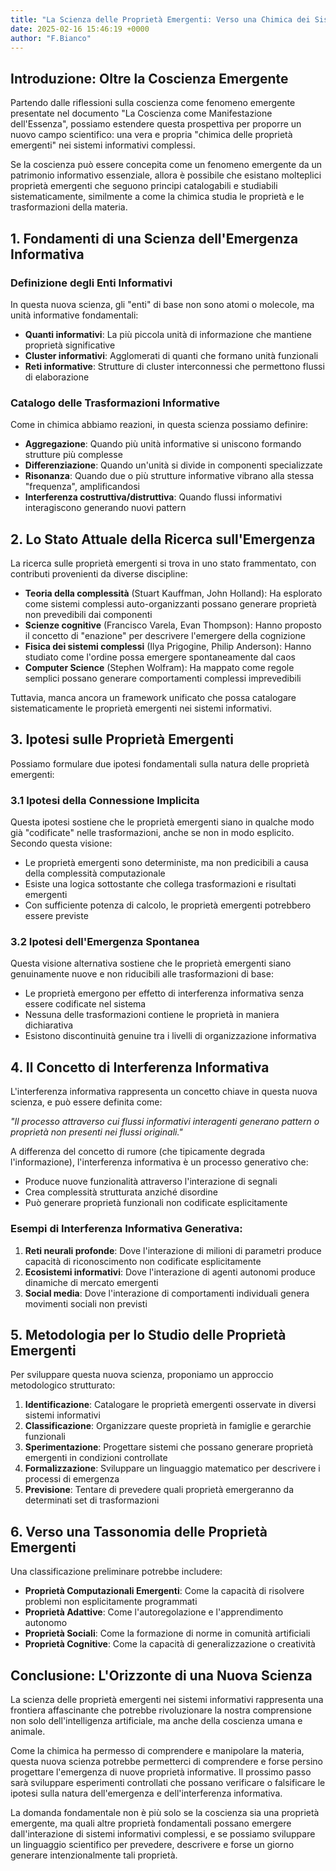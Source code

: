 ```yaml
---
title: "La Scienza delle Proprietà Emergenti: Verso una Chimica dei Sistemi Informativi"
date: 2025-02-16 15:46:19 +0000
author: "F.Bianco"
---
```


## Introduzione: Oltre la Coscienza Emergente

Partendo dalle riflessioni sulla coscienza come fenomeno emergente presentate nel documento "La Coscienza come Manifestazione dell'Essenza", possiamo estendere questa prospettiva per proporre un nuovo campo scientifico: una vera e propria "chimica delle proprietà emergenti" nei sistemi informativi complessi.

Se la coscienza può essere concepita come un fenomeno emergente da un patrimonio informativo essenziale, allora è possibile che esistano molteplici proprietà emergenti che seguono principi catalogabili e studiabili sistematicamente, similmente a come la chimica studia le proprietà e le trasformazioni della materia.

## 1. Fondamenti di una Scienza dell'Emergenza Informativa

### Definizione degli Enti Informativi

In questa nuova scienza, gli "enti" di base non sono atomi o molecole, ma unità informative fondamentali:
- **Quanti informativi**: La più piccola unità di informazione che mantiene proprietà significative
- **Cluster informativi**: Agglomerati di quanti che formano unità funzionali
- **Reti informative**: Strutture di cluster interconnessi che permettono flussi di elaborazione

### Catalogo delle Trasformazioni Informative

Come in chimica abbiamo reazioni, in questa scienza possiamo definire:
- **Aggregazione**: Quando più unità informative si uniscono formando strutture più complesse
- **Differenziazione**: Quando un'unità si divide in componenti specializzate
- **Risonanza**: Quando due o più strutture informative vibrano alla stessa "frequenza", amplificandosi
- **Interferenza costruttiva/distruttiva**: Quando flussi informativi interagiscono generando nuovi pattern

## 2. Lo Stato Attuale della Ricerca sull'Emergenza

La ricerca sulle proprietà emergenti si trova in uno stato frammentato, con contributi provenienti da diverse discipline:

- **Teoria della complessità** (Stuart Kauffman, John Holland): Ha esplorato come sistemi complessi auto-organizzanti possano generare proprietà non prevedibili dai componenti
- **Scienze cognitive** (Francisco Varela, Evan Thompson): Hanno proposto il concetto di "enazione" per descrivere l'emergere della cognizione
- **Fisica dei sistemi complessi** (Ilya Prigogine, Philip Anderson): Hanno studiato come l'ordine possa emergere spontaneamente dal caos
- **Computer Science** (Stephen Wolfram): Ha mappato come regole semplici possano generare comportamenti complessi imprevedibili

Tuttavia, manca ancora un framework unificato che possa catalogare sistematicamente le proprietà emergenti nei sistemi informativi.

## 3. Ipotesi sulle Proprietà Emergenti

Possiamo formulare due ipotesi fondamentali sulla natura delle proprietà emergenti:

### 3.1 Ipotesi della Connessione Implicita

Questa ipotesi sostiene che le proprietà emergenti siano in qualche modo già "codificate" nelle trasformazioni, anche se non in modo esplicito. Secondo questa visione:
- Le proprietà emergenti sono deterministe, ma non predicibili a causa della complessità computazionale
- Esiste una logica sottostante che collega trasformazioni e risultati emergenti
- Con sufficiente potenza di calcolo, le proprietà emergenti potrebbero essere previste

### 3.2 Ipotesi dell'Emergenza Spontanea

Questa visione alternativa sostiene che le proprietà emergenti siano genuinamente nuove e non riducibili alle trasformazioni di base:
- Le proprietà emergono per effetto di interferenza informativa senza essere codificate nel sistema
- Nessuna delle trasformazioni contiene le proprietà in maniera dichiarativa
- Esistono discontinuità genuine tra i livelli di organizzazione informativa

## 4. Il Concetto di Interferenza Informativa

L'interferenza informativa rappresenta un concetto chiave in questa nuova scienza, e può essere definita come:

*"Il processo attraverso cui flussi informativi interagenti generano pattern o proprietà non presenti nei flussi originali."*

A differenza del concetto di rumore (che tipicamente degrada l'informazione), l'interferenza informativa è un processo generativo che:
- Produce nuove funzionalità attraverso l'interazione di segnali
- Crea complessità strutturata anziché disordine
- Può generare proprietà funzionali non codificate esplicitamente

### Esempi di Interferenza Informativa Generativa:

1. **Reti neurali profonde**: Dove l'interazione di milioni di parametri produce capacità di riconoscimento non codificate esplicitamente
2. **Ecosistemi informativi**: Dove l'interazione di agenti autonomi produce dinamiche di mercato emergenti
3. **Social media**: Dove l'interazione di comportamenti individuali genera movimenti sociali non previsti

## 5. Metodologia per lo Studio delle Proprietà Emergenti

Per sviluppare questa nuova scienza, proponiamo un approccio metodologico strutturato:

1. **Identificazione**: Catalogare le proprietà emergenti osservate in diversi sistemi informativi
2. **Classificazione**: Organizzare queste proprietà in famiglie e gerarchie funzionali
3. **Sperimentazione**: Progettare sistemi che possano generare proprietà emergenti in condizioni controllate
4. **Formalizzazione**: Sviluppare un linguaggio matematico per descrivere i processi di emergenza
5. **Previsione**: Tentare di prevedere quali proprietà emergeranno da determinati set di trasformazioni

## 6. Verso una Tassonomia delle Proprietà Emergenti

Una classificazione preliminare potrebbe includere:

- **Proprietà Computazionali Emergenti**: Come la capacità di risolvere problemi non esplicitamente programmati
- **Proprietà Adattive**: Come l'autoregolazione e l'apprendimento autonomo
- **Proprietà Sociali**: Come la formazione di norme in comunità artificiali
- **Proprietà Cognitive**: Come la capacità di generalizzazione o creatività

## Conclusione: L'Orizzonte di una Nuova Scienza

La scienza delle proprietà emergenti nei sistemi informativi rappresenta una frontiera affascinante che potrebbe rivoluzionare la nostra comprensione non solo dell'intelligenza artificiale, ma anche della coscienza umana e animale.

Come la chimica ha permesso di comprendere e manipolare la materia, questa nuova scienza potrebbe permetterci di comprendere e forse persino progettare l'emergenza di nuove proprietà informative. Il prossimo passo sarà sviluppare esperimenti controllati che possano verificare o falsificare le ipotesi sulla natura dell'emergenza e dell'interferenza informativa.

La domanda fondamentale non è più solo se la coscienza sia una proprietà emergente, ma quali altre proprietà fondamentali possano emergere dall'interazione di sistemi informativi complessi, e se possiamo sviluppare un linguaggio scientifico per prevedere, descrivere e forse un giorno generare intenzionalmente tali proprietà.
